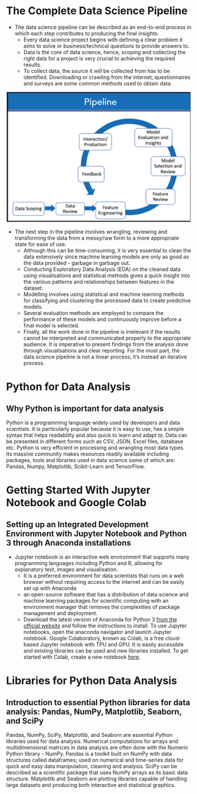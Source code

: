 # The Complete Data Science Pipeline

- The data science pipeline can be described as an end-to-end process in which each step contributes to producing the final insights.
   - Every data science project begins with defining a clear problem it aims to solve or business/technical questions to provide answers to. 
    - Data is the core of data science, hence, scoping and collecting the right data for a project is very crucial to achieving the required results.
   - To collect data, the source it will be collected from has to be identified. Downloading or crawling from the internet, questionnaires and surveys are some common methods used to obtain data.  

<img   src="https://github.com/yaswanthteja/Hamoye_Data_Science_Internship/blob/main/images/1.2%20-%20Complete%20Data%20Science%20Pipeline.png" alt="1"   width="600">

- The next step in the pipeline involves wrangling, reviewing and transforming the data from a messy/raw form to a more appropriate state for ease of use. 
  - Although this can be time-consuming, it is very essential to clean the data extensively since machine learning models are only as good as the data provided - garbage in garbage out. 
  - Conducting Exploratory Data Analysis (EDA) on the cleaned data using visualisations and statistical methods gives a quick insight into the various patterns and relationships between features in the dataset. 
  - Modelling involves using statistical and machine learning methods for classifying and clustering the processed data to create predictive models. 
  - Several evaluation methods are employed to compare the performance of these models and continuously improve before a final model is selected. 
  - Finally, all the work done in the pipeline is irrelevant if the results cannot be interpreted and communicated properly to the appropriate audience. It is imperative to present findings from the analysis done through visualisations and clear reporting. For the most part, the data science pipeline is not a linear process; it’s instead an iterative process.

# Python for Data Analysis
## Why Python is important for data analysis

Python is a programming language widely used by developers and data scientists. It is particularly popular because it is easy to use, has a simple syntax that helps readability and also quick to learn and adapt to. Data can be presented in different forms such as CSV, JSON, Excel files, database etc. Python is very efficient in processing and wrangling most data types. Its massive community makes resources readily available including packages, tools and libraries used in data science some of which are: Pandas, Numpy, Matplotlib, Scikit-Learn and TensorFlow.

# Getting Started With Jupyter Notebook and Google Colab
## Setting up an Integrated Development Environment with Jupyter Notebook and Python 3 through Anaconda installations

- Jupyter notebook is an interactive web environment that supports many programming languages including Python and R, allowing for explanatory text, images and visualisation. 
   - It is a preferred environment for data scientists that runs on a web browser without requiring access to the internet and can be easily set up with Anaconda 
   - an open-source software that has a distribution of data science and machine learning packages for scientific computing with an environment manager that removes the complexities of package management and deployment. 
   - Download the latest version of Anaconda for Python 3 [from the official website](https://www.anaconda.com/products/individual) and follow the instructions to install. To use Jupyter notebooks, open the anaconda navigator and launch Jupyter notebook. Google Colaboratory, known as Colab, is a free cloud-based Jupyter notebook with TPU and GPU.  It is easily accessible and existing libraries can be used and new libraries installed. To get started with Colab, create a new notebook [here](https://colab.research.google.com/).

#  Libraries for Python Data Analysis
## Introduction to essential Python libraries for data analysis: Pandas, NumPy, Matplotlib, Seaborn, and SciPy

Pandas, NumPy, SciPy, Matplotlib, and Seaborn are essential Python libraries used for data analysis. Numerical computations for arrays and multidimensional matrices in data analysis are often done with the Numeric Python library - NumPy. Pandas is a toolkit built on NumPy with data structures called dataframes; used on numerical and time-series data for quick and easy data manipulation, cleaning and analysis.  SciPy can be described as a scientific package that uses NumPy arrays as its basic data structure. Matplotlib and Seaborn are plotting libraries capable of handling large datasets and producing both interactive and statistical graphics.

